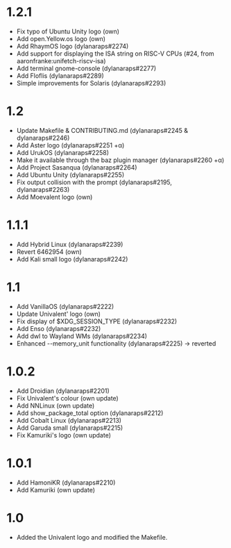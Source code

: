 # 1.2.1
* Fix typo of Ubuntu Unity logo (own)
* Add open.Yellow.os logo (own)
* Add RhaymOS logo (dylanaraps#2274)
* Add support for displaying the ISA string on RISC-V CPUs (#24, from aaronfranke:unifetch-riscv-isa)
* Add terminal gnome-console (dylanaraps#2277)
* Add Floflis (dylanaraps#2289)
* Simple improvements for Solaris (dylanaraps#2293)

# 1.2
* Update Makefile & CONTRIBUTING.md (dylanaraps#2245 & dylanaraps#2246)
* Add Aster logo (dylanaraps#2251 +α)
* Add UrukOS (dylanaraps#2258)
* Make it available through the baz plugin manager (dylanaraps#2260 +α)
* Add Project Sasanqua (dylanaraps#2264)
* Add Ubuntu Unity (dylanaraps#2255)
* Fix output collision with the prompt (dylanaraps#2195, dylanaraps#2263)
* Add Moevalent logo (own)

# 1.1.1
* Add Hybrid Linux (dylanaraps#2239)
* Revert 6462954 (own)
* Add Kali small logo (dylanaraps#2242)

# 1.1
* Add VanillaOS (dylanaraps#2222)
* Update Univalent' logo (own)
* Fix display of $XDG_SESSION_TYPE (dylanaraps#2232)
* Add Enso (dylanaraps#2232)
* Add dwl to Wayland WMs (dylanaraps#2234)
* Enhanced --memory_unit functionality (dylanaraps#2225) -> reverted

# 1.0.2
* Add Droidian (dylanaraps#2201)
* Fix Univalent's colour (own update)
* Add NNLinux (own update)
* Add show_package_total option (dylanaraps#2212)
* Add Cobalt Linux (dylanaraps#2213)
* Add Garuda small (dylanaraps#2215)
* Fix Kamuriki's logo (own update)

# 1.0.1
* Add HamoniKR (dylanaraps#2210)
* Add Kamuriki (own update)

# 1.0
* Added the Univalent logo and modified the Makefile.
